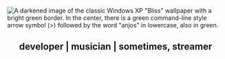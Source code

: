 ![A darkened image of the classic Windows XP "Bliss" wallpaper with a bright green border. In the center, there is a green command-line style arrow symbol (>) followed by the word “anjos” in lowercase, also in green.](https://anjos.cc/img/github.png)

<h2 align="center">
   developer | musician | sometimes, streamer
</h2>

